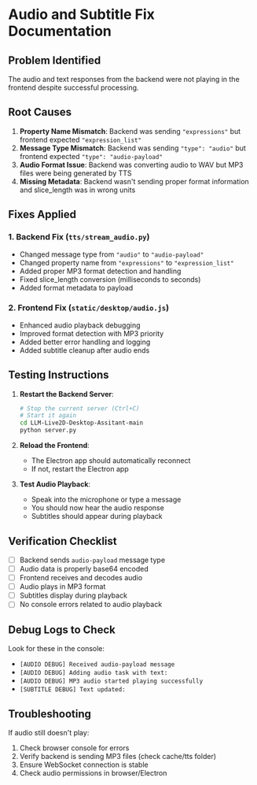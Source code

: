 # Audio and Subtitle Fix Documentation

## Problem Identified
The audio and text responses from the backend were not playing in the frontend despite successful processing.

## Root Causes
1. **Property Name Mismatch**: Backend was sending `"expressions"` but frontend expected `"expression_list"`
2. **Message Type Mismatch**: Backend was sending `"type": "audio"` but frontend expected `"type": "audio-payload"`
3. **Audio Format Issue**: Backend was converting audio to WAV but MP3 files were being generated by TTS
4. **Missing Metadata**: Backend wasn't sending proper format information and slice_length was in wrong units

## Fixes Applied

### 1. Backend Fix (`tts/stream_audio.py`)
- Changed message type from `"audio"` to `"audio-payload"`
- Changed property name from `"expressions"` to `"expression_list"`
- Added proper MP3 format detection and handling
- Fixed slice_length conversion (milliseconds to seconds)
- Added format metadata to payload

### 2. Frontend Fix (`static/desktop/audio.js`)
- Enhanced audio playback debugging
- Improved format detection with MP3 priority
- Added better error handling and logging
- Added subtitle cleanup after audio ends

## Testing Instructions

1. **Restart the Backend Server**:
   ```bash
   # Stop the current server (Ctrl+C)
   # Start it again
   cd LLM-Live2D-Desktop-Assitant-main
   python server.py
   ```

2. **Reload the Frontend**:
   - The Electron app should automatically reconnect
   - If not, restart the Electron app

3. **Test Audio Playback**:
   - Speak into the microphone or type a message
   - You should now hear the audio response
   - Subtitles should appear during playback

## Verification Checklist
- [ ] Backend sends `audio-payload` message type
- [ ] Audio data is properly base64 encoded
- [ ] Frontend receives and decodes audio
- [ ] Audio plays in MP3 format
- [ ] Subtitles display during playback
- [ ] No console errors related to audio playback

## Debug Logs to Check
Look for these in the console:
- `[AUDIO DEBUG] Received audio-payload message`
- `[AUDIO DEBUG] Adding audio task with text:`
- `[AUDIO DEBUG] MP3 audio started playing successfully`
- `[SUBTITLE DEBUG] Text updated:`

## Troubleshooting
If audio still doesn't play:
1. Check browser console for errors
2. Verify backend is sending MP3 files (check cache/tts folder)
3. Ensure WebSocket connection is stable
4. Check audio permissions in browser/Electron